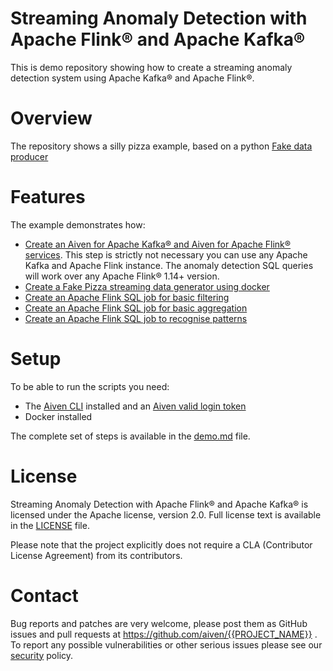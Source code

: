 Streaming Anomaly Detection with Apache Flink® and Apache Kafka®
================================================================

This is demo repository showing how to create a streaming anomaly detection system using Apache Kafka® and Apache Flink®.


Overview
========

The repository shows a silly pizza example, based on a python [Fake data producer](https://github.com/aiven/fake-data-producer-for-apache-kafka-docker)

Features
============

The example demonstrates how:

* [Create an Aiven for Apache Kafka® and Aiven for Apache Flink® services](demo.md#create-services). This step is strictly not necessary you can use any Apache Kafka and Apache Flink instance. The anomaly detection SQL queries will work over any Apache Flink® 1.14+ version.
* [Create a Fake Pizza streaming data generator using docker](demo.md#start-streaming-pizzas)
* [Create an Apache Flink SQL job for basic filtering](demo.md#apply-basic-filtering)
* [Create an Apache Flink SQL job for basic aggregation](demo.md#aggregating-data)
* [Create an Apache Flink SQL job to recognise patterns](demo.md#check-for-trends)

Setup
============

To be able to run the scripts you need:

* The [Aiven CLI](https://developer.aiven.io/docs/tools/cli.html) installed and an [Aiven valid login token](https://console.aiven.io/signup)
* Docker installed

The complete set of steps is available in the [demo.md](demo.md) file.

License
============
Streaming Anomaly Detection with Apache Flink® and Apache Kafka® is licensed under the Apache license, version 2.0. Full license text is available in the [LICENSE](LICENSE) file.

Please note that the project explicitly does not require a CLA (Contributor License Agreement) from its contributors.

Contact
============
Bug reports and patches are very welcome, please post them as GitHub issues and pull requests at https://github.com/aiven/{{PROJECT_NAME}} . 
To report any possible vulnerabilities or other serious issues please see our [security](SECURITY.md) policy.
